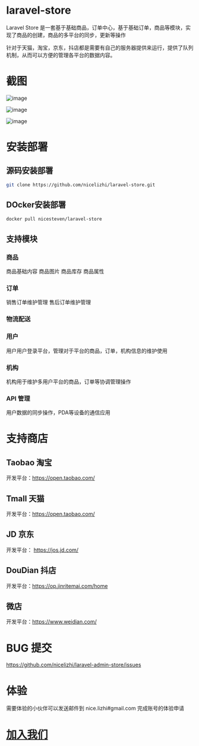 # laravel-store

Laravel Store 是一套基于基础商品，订单中心，基于基础订单，商品等模块，实现了商品的创建，商品的多平台的同步，更新等操作

针对于天猫，淘宝，京东，抖店都是需要有自己的服务器提供来运行，提供了队列机制，从而可以方便的管理各平台的数据内容。

# 截图

![image](https://github.com/nicelizhi/laravel-admin-store/assets/138437143/12247453-bcc5-46a7-b79b-54aeb54dda21)

![image](https://github.com/nicelizhi/laravel-admin-store/assets/138437143/588c0bae-0ac4-4bb7-8755-1ef489f3365d)

![image](https://github.com/nicelizhi/laravel-admin-store/assets/34465153/fd7e02ad-f007-4c05-b4e2-cd926108396c)



# 安装部署

## 源码安装部署

```bash
git clone https://github.com/nicelizhi/laravel-store.git
```

## DOcker安装部署

```bash
docker pull nicesteven/laravel-store
```

## 支持模块
### 商品
商品基础内容
商品图片
商品库存
商品属性

### 订单
销售订单维护管理
售后订单维护管理

### 物流配送

### 用户
用户用户登录平台，管理对于平台的商品，订单，机构信息的维护使用

### 机构
机构用于维护多用户平台的商品，订单等协调管理操作

### API 管理
用户数据的同步操作，PDA等设备的通信应用


# 支持商店
## Taobao 淘宝
开发平台：https://open.taobao.com/
## Tmall 天猫
开发平台：https://open.taobao.com/
## JD 京东
开发平台： https://jos.jd.com/
## DouDian 抖店
开发平台：https://op.jinritemai.com/home
## 微店
开发平台：https://www.weidian.com/

# BUG 提交

https://github.com/nicelizhi/laravel-admin-store/issues

# 体验

需要体验的小伙伴可以发送邮件到 nice.lizhi#gmail.com 完成账号的体验申请

# [加入我们](https://www.zylinkus.com/join-us/)

